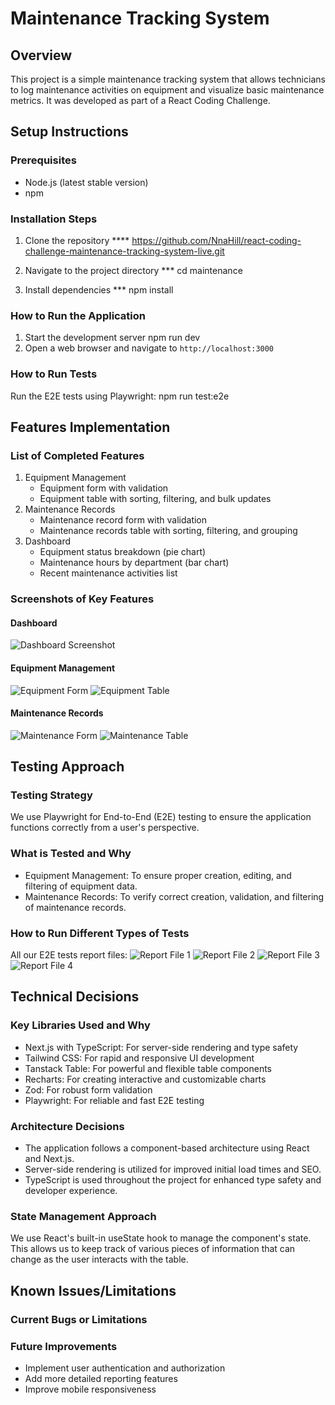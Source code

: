 # Maintenance Tracking System

## Overview
This project is a simple maintenance tracking system that allows technicians to log maintenance activities on equipment and visualize basic maintenance metrics. It was developed as part of a React Coding Challenge.

## Setup Instructions

### Prerequisites
- Node.js (latest stable version)
- npm

### Installation Steps
1. Clone the repository **** https://github.com/NnaHill/react-coding-challenge-maintenance-tracking-system-live.git

2. Navigate to the project directory  ***  cd maintenance
3. Install dependencies ***    npm install

### How to Run the Application
1. Start the development server    npm run dev
2. Open a web browser and navigate to `http://localhost:3000`

### How to Run Tests
Run the E2E tests using Playwright: npm run test:e2e

## Features Implementation

### List of Completed Features
1. Equipment Management
   - Equipment form with validation
   - Equipment table with sorting, filtering, and bulk updates
2. Maintenance Records
   - Maintenance record form with validation
   - Maintenance records table with sorting, filtering, and grouping
3. Dashboard
   - Equipment status breakdown (pie chart)
   - Maintenance hours by department (bar chart)
   - Recent maintenance activities list

### Screenshots of Key Features
#### Dashboard
![Dashboard Screenshot](./maintenance/public/dashboard.png)

#### Equipment Management
![Equipment Form](./maintenance/public/equipmentForm.png)
![Equipment Table](./maintenance/public/equipmentTable.png)

#### Maintenance Records
![Maintenance Form](./maintenance/public/maintenanceRecordForm.png)
![Maintenance Table](./maintenance/public/maintenanceRecordsTable.png)


## Testing Approach

### Testing Strategy
We use Playwright for End-to-End (E2E) testing to ensure the application functions correctly from a user's perspective.

### What is Tested and Why
- Equipment Management: To ensure proper creation, editing, and filtering of equipment data.
- Maintenance Records: To verify correct creation, validation, and filtering of maintenance records.

### How to Run Different Types of Tests
All our E2E tests report files:
![Report File 1](./maintenance/public/playwright1.png)
![Report File 2](./maintenance/public/playwright2.png)
![Report File 3](./maintenance/public/playwright3.png)
![Report File 4](./maintenance/public/playwright4.png)

## Technical Decisions

### Key Libraries Used and Why
- Next.js with TypeScript: For server-side rendering and type safety
- Tailwind CSS: For rapid and responsive UI development
- Tanstack Table: For powerful and flexible table components
- Recharts: For creating interactive and customizable charts
- Zod: For robust form validation
- Playwright: For reliable and fast E2E testing

### Architecture Decisions
- The application follows a component-based architecture using React and Next.js.
- Server-side rendering is utilized for improved initial load times and SEO.
- TypeScript is used throughout the project for enhanced type safety and developer experience.

### State Management Approach
We use React's built-in useState hook to manage the component's state. This allows us to keep track of various pieces of information that can change as the user interacts with the table.

## Known Issues/Limitations

### Current Bugs or Limitations


### Future Improvements
- Implement user authentication and authorization
- Add more detailed reporting features
- Improve mobile responsiveness


